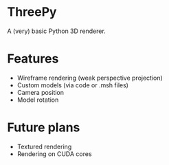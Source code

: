 # ThreePy
A (very) basic Python 3D renderer.

# Features
- Wireframe rendering (weak perspective projection)
- Custom models (via code or .msh files)
- Camera position
- Model rotation

# Future plans
- Textured rendering
- Rendering on CUDA cores
